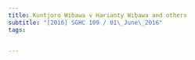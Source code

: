 ```yaml
---
title: Kuntjoro Wibawa v Harianty Wibawa and others 
subtitle: "[2016] SGHC 109 / 01\_June\_2016"
tags:


---
```


